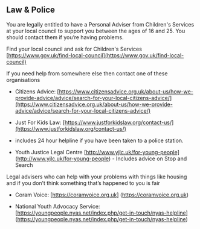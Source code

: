 ## Law & Police

You are legally entitled to have a Personal Adviser from Children's Services at your local council to support you between the ages of 16 and 25. You should contact them if you’re having problems.

Find your local council and ask for Children's Services
[https://www.gov.uk/find-local-council](https://www.gov.uk/find-local-council)

If you need help from somewhere else then contact one of these organisations

* Citizens Advice: [https://www.citizensadvice.org.uk/about-us/how-we-provide-advice/advice/search-for-your-local-citizens-advice/](https://www.citizensadvice.org.uk/about-us/how-we-provide-advice/advice/search-for-your-local-citizens-advice/)

* Just For Kids Law: [https://www.justforkidslaw.org/contact-us/](https://www.justforkidslaw.org/contact-us/)
 - includes 24 hour helpline if you have been taken to a police station.

* Youth Justice Legal Centre 
[http://www.yjlc.uk/for-young-people] (http://www.yjlc.uk/for-young-people) - Includes advice on Stop and Search

Legal advisers who can help with your problems with things like 
housing and if you don’t think something that’s happened to you is fair

* Coram Voice: [https://coramvoice.org.uk] (https://coramvoice.org.uk)

* National Youth Advocacy Service: 
[https://youngpeople.nyas.net/index.php/get-in-touch/nyas-helpline] (https://youngpeople.nyas.net/index.php/get-in-touch/nyas-helpline)
